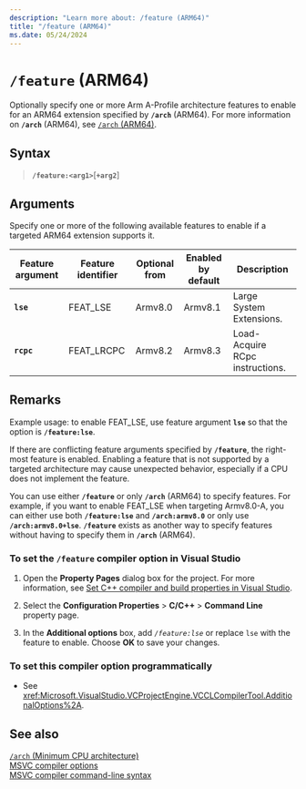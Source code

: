 ```yaml
---
description: "Learn more about: /feature (ARM64)"
title: "/feature (ARM64)"
ms.date: 05/24/2024
---
```

# `/feature` (ARM64)

Optionally specify one or more Arm A-Profile architecture features to enable for an ARM64 extension specified by **`/arch`** (ARM64). For more information on **`/arch`** (ARM64), see [`/arch` (ARM64)](arch-arm64.md).

## Syntax

> **`/feature:<arg1>`**[**`+arg2`**]

## Arguments
Specify one or more of the following available features to enable if a targeted ARM64 extension supports it.

| Feature argument | Feature identifier | Optional from | Enabled by default | Description |
|--|--|--|--|--|
|**`lse`**   | FEAT_LSE | Armv8.0  | Armv8.1 | Large System Extensions. |
|**`rcpc`**  | FEAT_LRCPC | Armv8.2 | Armv8.3 | Load-Acquire RCpc instructions. |

## Remarks

Example usage: to enable FEAT_LSE, use feature argument **`lse`** so that the option is **`/feature:lse`**.

If there are conflicting feature arguments specified by **`/feature`**, the right-most feature is enabled. Enabling a feature that is not supported by a targeted architecture may cause unexpected behavior, especially if a CPU does not implement the feature.

You can use either **`/feature`** or only **`/arch`** (ARM64) to specify features. For example, if you want to enable FEAT_LSE when targeting Armv8.0-A, you can either use both **`/feature:lse`** and **`/arch:armv8.0`** or only use **`/arch:armv8.0+lse`**. **`/feature`** exists as another way to specify features without having to specify them in **`/arch`** (ARM64).

### To set the `/feature` compiler option in Visual Studio

1. Open the **Property Pages** dialog box for the project. For more information, see [Set C++ compiler and build properties in Visual Studio](../working-with-project-properties.md).

1. Select the **Configuration Properties** > **C/C++** > **Command Line** property page.

1. In the **Additional options** box, add *`/feature:lse`* or replace `lse` with the feature to enable. Choose **OK** to save your changes.

### To set this compiler option programmatically

- See <xref:Microsoft.VisualStudio.VCProjectEngine.VCCLCompilerTool.AdditionalOptions%2A>.

## See also

[`/arch` (Minimum CPU architecture)](arch-minimum-cpu-architecture.md)\
[MSVC compiler options](compiler-options.md)\
[MSVC compiler command-line syntax](compiler-command-line-syntax.md)
